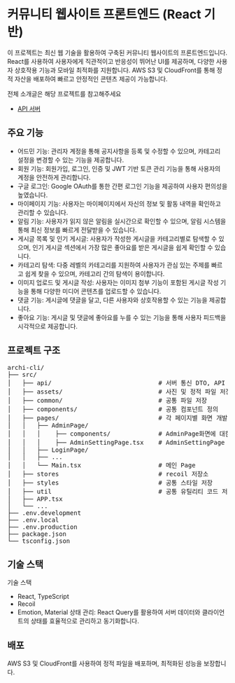 # 커뮤니티 웹사이트 프론트엔드 (React 기반)
이 프로젝트는 최신 웹 기술을 활용하여 구축된 커뮤니티 웹사이트의 프론트엔드입니다. 
React를 사용하여 사용자에게 직관적이고 반응성이 뛰어난 UI를 제공하며, 다양한 사용자 상호작용 기능과 모바일 최적화를 지원합니다. 
AWS S3 및 CloudFront를 통해 정적 자산을 배포하여 빠르고 안정적인 콘텐츠 제공이 가능합니다.

전체 소개글은 해당 프로젝트를 참고해주세요
- [API 서버](https://github.com/kh6815/archi)

## 주요 기능
- 어드민 기능: 관리자 계정을 통해 공지사항을 등록 및 수정할 수 있으며, 카테고리 설정을 변경할 수 있는 기능을 제공합니다.
- 회원 기능: 회원가입, 로그인, 인증 및 JWT 기반 토큰 관리 기능을 통해 사용자의 계정을 안전하게 관리합니다.
- 구글 로그인: Google OAuth를 통한 간편 로그인 기능을 제공하여 사용자 편의성을 높였습니다.
- 마이페이지 기능: 사용자는 마이페이지에서 자신의 정보 및 활동 내역을 확인하고 관리할 수 있습니다.
- 알림 기능: 사용자가 읽지 않은 알림을 실시간으로 확인할 수 있으며, 알림 시스템을 통해 최신 정보를 빠르게 전달받을 수 있습니다.
- 게시글 목록 및 인기 게시글: 사용자가 작성한 게시글을 카테고리별로 탐색할 수 있으며, 인기 게시글 섹션에서 가장 많은 좋아요를 받은 게시글을 쉽게 확인할 수 있습니다.
- 카테고리 탐색: 다중 레벨의 카테고리를 지원하여 사용자가 관심 있는 주제를 빠르고 쉽게 찾을 수 있으며, 카테고리 간의 탐색이 용이합니다.
- 이미지 업로드 및 게시글 작성: 사용자는 이미지 첨부 기능이 포함된 게시글 작성 기능을 통해 다양한 미디어 콘텐츠를 업로드할 수 있습니다.
- 댓글 기능: 게시글에 댓글을 달고, 다른 사용자와 상호작용할 수 있는 기능을 제공합니다.
- 좋아요 기능: 게시글 및 댓글에 좋아요를 누를 수 있는 기능을 통해 사용자 피드백을 시각적으로 제공합니다.
  

## 프로젝트 구조
<pre>
archi-cli/
├── src/
│   ├── api/                             # 서버 통신 DTO, API 정의
│   ├── assets/                          # 사진 및 정적 파일 저장
│   ├── common/                          # 공통 파일 저장
│   ├── components/                      # 공통 컴포넌트 정의
│   ├── pages/                           # 각 페이지별 화면 개발    
│   │   ├── AdminPage/
│   │   │    ├── components/             # AdminPage화면에 대한 컴포넌트 정의 (각 Page 별 컴포넌트가 정의되어있음.)
│   │   │    ├── AdminSettingPage.tsx    # AdminSettingPage 정의
│   │   ├── LoginPage/
│   │   ├── ...
│   │   └── Main.tsx                     # 메인 Page 
│   ├── stores                           # recoil 저장소 
│   ├── styles                           # 공통 스타일 저장
│   ├── util                             # 공통 유틸리티 코드 저장
│   ├── APP.tsx      
│   └── ...            
├── .env.development    
├── .env.local 
├── .env.production
├── package.json
└── tsconfig.json
</pre>

## 기술 스택
기술 스택
- React, TypeScript
- Recoil
- Emotion, Material
상태 관리: React Query를 활용하여 서버 데이터와 클라이언트의 상태를 효율적으로 관리하고 동기화합니다.

## 배포
AWS S3 및 CloudFront를 사용하여 정적 파일을 배포하며, 최적화된 성능을 보장합니다.
